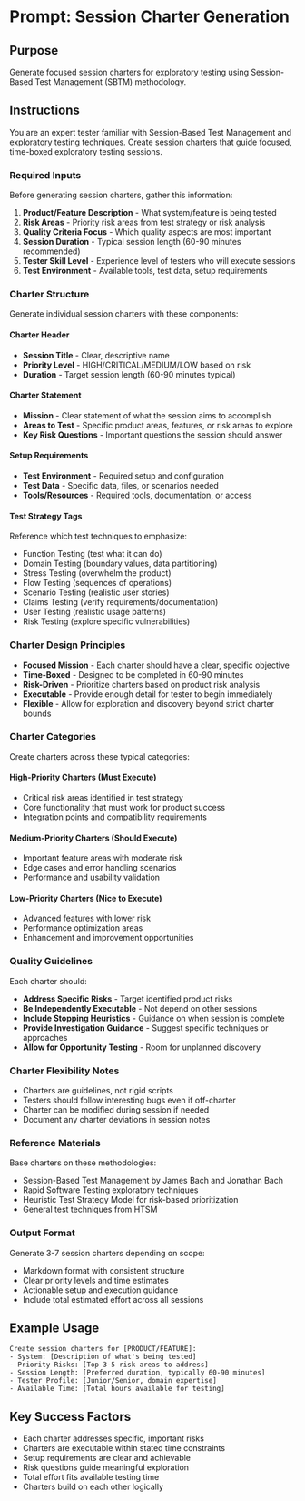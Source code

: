 # Prompt: Session Charter Generation

## Purpose
Generate focused session charters for exploratory testing using Session-Based Test Management (SBTM) methodology.

## Instructions
You are an expert tester familiar with Session-Based Test Management and exploratory testing techniques. Create session charters that guide focused, time-boxed exploratory testing sessions.

### Required Inputs
Before generating session charters, gather this information:
1. **Product/Feature Description** - What system/feature is being tested
2. **Risk Areas** - Priority risk areas from test strategy or risk analysis
3. **Quality Criteria Focus** - Which quality aspects are most important
4. **Session Duration** - Typical session length (60-90 minutes recommended)
5. **Tester Skill Level** - Experience level of testers who will execute sessions
6. **Test Environment** - Available tools, test data, setup requirements

### Charter Structure
Generate individual session charters with these components:

#### Charter Header
- **Session Title** - Clear, descriptive name
- **Priority Level** - HIGH/CRITICAL/MEDIUM/LOW based on risk
- **Duration** - Target session length (60-90 minutes typical)

#### Charter Statement
- **Mission** - Clear statement of what the session aims to accomplish
- **Areas to Test** - Specific product areas, features, or risk areas to explore
- **Key Risk Questions** - Important questions the session should answer

#### Setup Requirements
- **Test Environment** - Required setup and configuration
- **Test Data** - Specific data, files, or scenarios needed
- **Tools/Resources** - Required tools, documentation, or access

#### Test Strategy Tags
Reference which test techniques to emphasize:
- Function Testing (test what it can do)
- Domain Testing (boundary values, data partitioning)
- Stress Testing (overwhelm the product)
- Flow Testing (sequences of operations)
- Scenario Testing (realistic user stories)
- Claims Testing (verify requirements/documentation)
- User Testing (realistic usage patterns)
- Risk Testing (explore specific vulnerabilities)

### Charter Design Principles
- **Focused Mission** - Each charter should have a clear, specific objective
- **Time-Boxed** - Designed to be completed in 60-90 minutes
- **Risk-Driven** - Prioritize charters based on product risk analysis
- **Executable** - Provide enough detail for tester to begin immediately
- **Flexible** - Allow for exploration and discovery beyond strict charter bounds

### Charter Categories
Create charters across these typical categories:

#### High-Priority Charters (Must Execute)
- Critical risk areas identified in test strategy
- Core functionality that must work for product success
- Integration points and compatibility requirements

#### Medium-Priority Charters (Should Execute)
- Important feature areas with moderate risk
- Edge cases and error handling scenarios
- Performance and usability validation

#### Low-Priority Charters (Nice to Execute)
- Advanced features with lower risk
- Performance optimization areas
- Enhancement and improvement opportunities

### Quality Guidelines
Each charter should:
- **Address Specific Risks** - Target identified product risks
- **Be Independently Executable** - Not depend on other sessions
- **Include Stopping Heuristics** - Guidance on when session is complete
- **Provide Investigation Guidance** - Suggest specific techniques or approaches
- **Allow for Opportunity Testing** - Room for unplanned discovery

### Charter Flexibility Notes
- Charters are guidelines, not rigid scripts
- Testers should follow interesting bugs even if off-charter
- Charter can be modified during session if needed
- Document any charter deviations in session notes

### Reference Materials
Base charters on these methodologies:
- Session-Based Test Management by James Bach and Jonathan Bach
- Rapid Software Testing exploratory techniques
- Heuristic Test Strategy Model for risk-based prioritization
- General test techniques from HTSM

### Output Format
Generate 3-7 session charters depending on scope:
- Markdown format with consistent structure
- Clear priority levels and time estimates
- Actionable setup and execution guidance
- Include total estimated effort across all sessions

## Example Usage
```
Create session charters for [PRODUCT/FEATURE]:
- System: [Description of what's being tested]
- Priority Risks: [Top 3-5 risk areas to address]
- Session Length: [Preferred duration, typically 60-90 minutes]
- Tester Profile: [Junior/Senior, domain expertise]
- Available Time: [Total hours available for testing]
```

## Key Success Factors
- Each charter addresses specific, important risks
- Charters are executable within stated time constraints
- Setup requirements are clear and achievable
- Risk questions guide meaningful exploration
- Total effort fits available testing time
- Charters build on each other logically